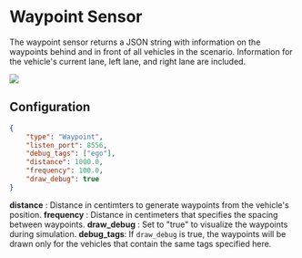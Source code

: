 # Waypoint Sensor

The waypoint sensor returns a JSON string with information on the waypoints behind and in front of all vehicles in the scenario. Information for the vehicle's current lane, left lane, and right lane are included.

<p class="img_container">
<img class="lg_img" src="../img/waypoint.png"/>
</p>


## Configuration

``` json
{
    "type": "Waypoint",
    "listen_port": 8556,
    "debug_tags": ["ego"],
    "distance": 1000.0,
    "frequency": 100.0,
    "draw_debug": true
}

```
**distance** : Distance in centimters to generate waypoints from the vehicle's position.
**frequency** : Distance in centimeters that specifies the spacing between waypoints.
**draw_debug** : Set to "true" to visualize the waypoints during simulation.
**debug_tags**: If `draw_debug` is true, the waypoints will be drawn only for the vehicles that contain the same tags specified here.   
